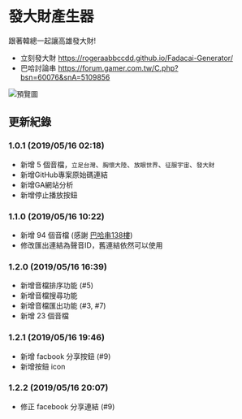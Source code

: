 # 發大財產生器
跟著韓總一起讓高雄發大財!  
- 立刻發大財  https://rogeraabbccdd.github.io/Fadacai-Generator/  
- 巴哈討論串  https://forum.gamer.com.tw/C.php?bsn=60076&snA=5109856

![預覽圖](https://raw.githubusercontent.com/rogeraabbccdd/Fadacai-Generator/master/screenshot.jpg)

## 更新紀錄
### 1.0.1 (2019/05/16  02:18)
- 新增 5 個音檔，`立足台灣`、`胸懷大陸`、`放眼世界`、`征服宇宙`、`發大財`
- 新增GitHub專案原始碼連結
- 新增GA網站分析
- 新增停止播放按鈕

### 1.1.0 (2019/05/16 10:22)
- 新增 94 個音檔 (感謝 [巴哈串138樓](https://forum.gamer.com.tw/Co.php?bsn=60076&sn=58257213&subbsn=0&bPage=0))
- 修改匯出連結為聲音ID，舊連結依然可以使用

### 1.2.0 (2019/05/16 16:39)
- 新增音檔排序功能 (#5)
- 新增音檔搜尋功能
- 新增音檔匯出功能 (#3, #7)
- 新增 23 個音檔

### 1.2.1 (2019/05/16 19:46)
- 新增 facbook 分享按鈕 (#9)
- 新增按鈕 icon

### 1.2.2 (2019/05/16 20:07)
- 修正 facebook 分享連結 (#9)
